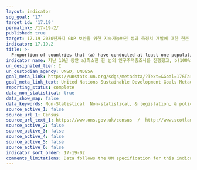 ```yaml
---
layout: indicator
sdg_goal: '17'
target_id: '17.19'
permalink: /17-19-2/
published: true
target: 17.19 2030년까지 GDP 보완을 위한 지속가능바전 성과 측정치 개발에 대한 현존 이니셔티브를 기반으로 이를 발전시키고, 개도국의 통계역량구축을 지원
indicator: 17.19.2
title: >-
  Proportion of countries that (a) have conducted at least one population and housing census in the last 10 years; and (b) have achieved 100 per cent birth registration and 80 per cent death registration
indicator_name: 지난 10년 동안 a)최소한 한 번의 인구주택총조사를 진행했고, b)100%의 출생등록과 80%의 사망등록을 달성한 국가의 비율 
un_designated_tier: I
un_custodian_agency: UNSD, UNDESA
goal_meta_link: https://unstats.un.org/sdgs/metadata/?Text=&Goal=17&Target=17.19
goal_meta_link_text: United Nations Sustainable Development Goals Metadata (PDF 469 KB)
reporting_status: complete
data_non_statistical: true
data_show_map: false
data_keywords: Non-Statistical  Non-statistical, & legislation, & policy
source_active_1: false
source_url_1: Census
source_url_text_1: https://www.ons.gov.uk/census  /  http://www.scotlandscensus.gov.uk/  /  https://www.nisra.gov.uk/statistics/census
source_active_2: false
source_active_3: false
source_active_4: false
source_active_5: false
source_active_6: false
indicator_sort_order: 17-19-02
comments_limitations: Data follows the UN specification for this indicator. This indicator has been identified in collaboration with topic experts.
---
```

